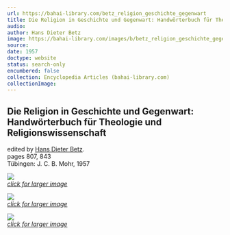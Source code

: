```yaml
---
url: https://bahai-library.com/betz_religion_geschichte_gegenwart
title: Die Religion in Geschichte und Gegenwart: Handwörterbuch für Theologie und Religionswissenschaft
audio: 
author: Hans Dieter Betz
image: https://bahai-library.com/images/b/betz_religion_geschichte_gegenwart_1.jpg
source: 
date: 1957
doctype: website
status: search-only
encumbered: false
collection: Encyclopedia Articles (bahai-library.com)
collectionImage: 
---
```



## Die Religion in Geschichte und Gegenwart: Handwörterbuch für Theologie und Religionswissenschaft

edited by [Hans Dieter Betz](https://bahai-library.com/author/Hans%20Dieter%20Betz).  
pages 807, 843  
Tübingen: J. C. B. Mohr, 1957


[![](https://bahai-library.com/images/b/betz_religion_geschichte_gegenwart_1.jpg)  
_click for larger image_](https://bahai-library.com/images/b/betz_religion_geschichte_gegenwart_1.tif)

[![](https://bahai-library.com/images/b/betz_religion_geschichte_gegenwart_3.jpg)  
_click for larger image_](https://bahai-library.com/images/b/betz_religion_geschichte_gegenwart_3.tif)

[![](https://bahai-library.com/images/b/betz_religion_geschichte_gegenwart_2.jpg)  
_click for larger image_](https://bahai-library.com/images/b/betz_religion_geschichte_gegenwart_2.tif)